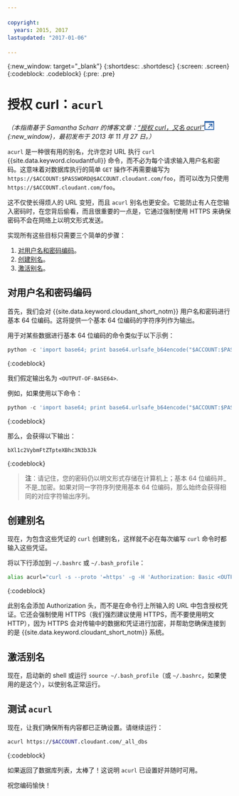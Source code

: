 ```yaml
---

copyright:
  years: 2015, 2017
lastupdated: "2017-01-06"

---
```


{:new_window: target="_blank"}
{:shortdesc: .shortdesc}
{:screen: .screen}
{:codeblock: .codeblock}
{:pre: .pre}

# 授权 curl：`acurl`

_（本指南基于 Samantha Scharr 的博客文章：[“授权 curl，又名 acurl”![外部链接图标](../images/launch-glyph.svg "外部链接图标")](https://cloudant.com/blog/authorized-curl-a-k-a-acurl/){:new_window}，最初发布于 2013 年 11 月 27 日。）_

`acurl` 是一种很有用的别名，允许您对 URL 执行 `curl` {{site.data.keyword.cloudantfull}} 命令，而不必为每个请求输入用户名和密码。这意味着对数据库执行的简单 `GET` 操作不再需要编写为 `https://$ACCOUNT:$PASSWORD@$ACCOUNT.cloudant.com/foo`，而可以改为只使用 `https://$ACCOUNT.cloudant.com/foo`。

这不仅使长得烦人的 URL 变短，而且 `acurl` 别名也更安全。它能防止有人在您输入密码时，在您背后偷看，而且很重要的一点是，它通过强制使用 HTTPS 来确保密码不会在网络上以明文形式发送。

实现所有这些目标只需要三个简单的步骤：

1.	[对用户名和密码编码](#encode-username-and-password)。
2.	[创建别名](#create-an-alias)。
3.	[激活别名](#activate-the-alias)。

## 对用户名和密码编码

首先，我们会对 {{site.data.keyword.cloudant_short_notm}} 用户名和密码进行基本 64 位编码。这将提供一个基本 64 位编码的字符序列作为输出。

用于对某些数据进行基本 64 位编码的命令类似于以下示例：

```python
python -c 'import base64; print base64.urlsafe_b64encode("$ACCOUNT:$PASSWORD")'
```
{:codeblock}

我们假定输出名为 `<OUTPUT-OF-BASE64>`.

例如，如果使用以下命令：

```python
python -c 'import base64; print base64.urlsafe_b64encode("$ACCOUNT:$PASSWORD")'
```
{:codeblock}

那么，会获得以下输出：

```
bXl1c2VybmFtZTpteXBhc3N3b3Jk
```
{:codeblock}

>	**注**：请记住，您的密码仍以明文形式存储在计算机上；基本 64 位编码并_不是_加密。如果对同一字符序列使用基本 64 位编码，那么始终会获得相同的对应字符输出序列。

## 创建别名

现在，为包含这些凭证的 `curl` 创建别名，这样就不必在每次编写 `curl` 命令时都输入这些凭证。

将以下行添加到 `~/.bashrc` 或 `~/.bash_profile`：

```sh
alias acurl="curl -s --proto '=https' -g -H 'Authorization: Basic <OUTPUT-OF-BASE64>'"
```
{:codeblock}

此别名会添加 Authorization 头，而不是在命令行上所输入的 URL 中包含授权凭证。它还会强制使用 HTTPS（我们强烈建议使用 HTTPS，而不要使用明文 HTTP），因为 HTTPS 会对传输中的数据和凭证进行加密，并帮助您确保连接到的是 {{site.data.keyword.cloudant_short_notm}} 系统。

## 激活别名

现在，启动新的 shell 或运行 `source ~/.bash_profile`（或 `~/.bashrc`，如果使用的是这个），以使别名正常运行。

## 测试 `acurl`

现在，让我们确保所有内容都已正确设置。请继续运行：

```sh
acurl https://$ACCOUNT.cloudant.com/_all_dbs
```
{:codeblock}

如果返回了数据库列表，太棒了！这说明 `acurl` 已设置好并随时可用。

祝您编码愉快！
